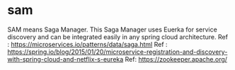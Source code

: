 # sam
SAM means Saga Manager. This Saga Manager uses Euerka for service discovery and can be integrated easily in any spring cloud architecture.
Ref : https://microservices.io/patterns/data/saga.html
Ref : https://spring.io/blog/2015/01/20/microservice-registration-and-discovery-with-spring-cloud-and-netflix-s-eureka
Ref: https://zookeeper.apache.org/